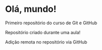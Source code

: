 # Olá, mundo!
 Primeiro repositório do curso de Git e GitHub

Repositório criado durante uma aula!

Adição remota no repositório via GitHub
